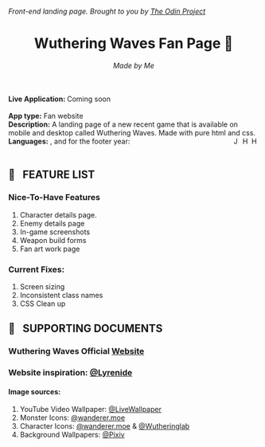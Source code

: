 ###### Front-end landing page. Brought to you by [The Odin Project](https://www.theodinproject.com/)

<div align="center">

# Wuthering Waves Fan Page :trident:

###### Made by Me

</div>

</br>
<strong> Live Application: </strong> <a target="blank_"> Coming soon</a> <br/>
<br/>
<strong>App type:</strong> Fan website <br/>
<strong>Description:</strong> A landing page of a new recent game that is available on mobile and desktop called Wuthering Waves. Made with pure html and css.
<br/>
<strong>Languages:</strong> <img src="https://raw.githubusercontent.com/danielcranney/readme-generator/main/public/icons/skills/html5-colored.svg" align="right" width="15" height="15" alt="HTML5" />
<img src="https://cdn.simpleicons.org/css3/1572B6" align="right" width="15" height="15" alt="HTML5" />, and for the footer year: <img src="https://raw.githubusercontent.com/danielcranney/readme-generator/main/public/icons/skills/javascript-colored.svg" align="right" width="15" height="15" alt="JavaScript" />
<br/>
</br>

## :bookmark_tabs: &nbsp; FEATURE LIST

### Nice-To-Have Features

1. Character details page.
2. Enemy details page
3. In-game screenshots
4. Weapon build forms
5. Fan art work page

### Current Fixes:

1. Screen sizing
2. Inconsistent class names
3. CSS Clean up

## :file_folder: &nbsp; SUPPORTING DOCUMENTS

### Wuthering Waves Official [Website]("https://wutheringwaves.kurogames.com/en/main")

### Website inspiration: [@Lyrenide](https://criosyom.github.io/Hakurei_Shrine/#)

#### Image sources:

1. YouTube Video Wallpaper: [@LiveWallpaper]("https://www.youtube.com/watch?v=_yjk-doXLiY&ab_channel=LiveWallpaperCentre")
2. Monster Icons: [@wanderer.moe]("https://wanderer.moe/wuthering-waves/monster-icons")
3. Character Icons: [@wanderer.moe]("https://wanderer.moe/wuthering-waves/character-icons") & [@Wutheringlab]("https://wutheringlab.com/wp-content/uploads//Jinshi_icon-150x150.png")
4. Background Wallpapers: [@Pixiv]("https://www.pixiv.net/en/artworks/118482458")

</br>

